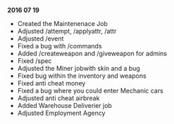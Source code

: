 **2016 07 19**
- Created the Maintenenace Job
- Adjusted /attempt, /applyattr, /attr
- Adjusted /event
- Fixed a bug with /commands
- Added /createweapon and /giveweapon for admins
- Fixed /spec
- Adjusted the Miner jobwith skin and a bug
- Fixed bug within the inventory and weapons
- Fixed anti cheat money
- Fixed a bug where you could enter Mechanic cars
- Adjusted anti cheat airbreak
- Added Warehouse Deliverier job
- Adjusted Employment Agency
